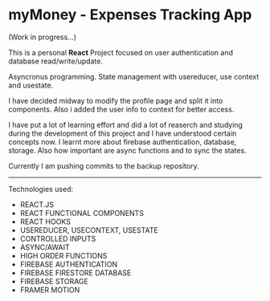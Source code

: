 # myMoney - Expenses Tracking App 

(Work in progress...)

This is a personal **React** Project focused on user authentication and database read/write/update.

Asyncronus programming. State management with usereducer, use context and usestate. 

I have decided midway to modify the profile page and split it into components. Also i added the user info to context for better access.

I have put a lot of learning effort and did a lot of reaserch and studying during the development of this project and I have understood certain concepts now. I learnt more about firebase authentication, database, storage. Also how important are async functions and to sync the states.

Currently I am pushing commits to the backup repository.

---

Technologies used:

- REACT.JS
- REACT FUNCTIONAL COMPONENTS
- REACT HOOKS
- USEREDUCER, USECONTEXT, USESTATE
- CONTROLLED INPUTS
- ASYNC/AWAIT
- HIGH ORDER FUNCTIONS
- FIREBASE AUTHENTICATION
- FIREBASE FIRESTORE DATABASE
- FIREBASE STORAGE
- FRAMER MOTION


